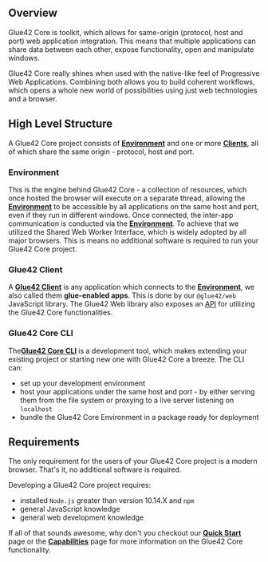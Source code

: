 ## Overview

Glue42 Core is toolkit, which allows for same-origin (protocol, host and port) web application integration. This means that multiple applications can share data between each other, expose functionality, open and manipulate windows.

Glue42 Core really shines when used with the native-like feel of Progressive Web Applications. Combining both allows you to build coherent workflows, which opens a whole new world of possibilities using just web technologies and a browser.

## High Level Structure

A Glue42 Core project consists of [**Environment**](../core-concepts/environment/index.html) and one or more [**Clients**](../core-concepts/glue42-client/index.html), all of which share the same origin - protocol, host and port.

### Environment

This is the engine behind Glue42 Core - a collection of resources, which once hosted the browser will execute on a separate thread, allowing the [**Environment**](../core-concepts/environment/index.html) to be accessible by all applications on the same host and port, even if they run in different windows. Once connected, the inter-app communication is conducted via the [**Environment**](../core-concepts/environment/index.html). To achieve that we utilized the Shared Web Worker Interface, which is widely adopted by all major browsers. This is means no additional software is required to run your Glue42 Core project.

### Glue42 Client

A [**Glue42 Client**](../core-concepts/glue42-client/index.html) is any application which connects to the [**Environment**](../core-concepts/environment/index.html), we also called them **glue-enabled apps**. This is done by our `@glue42/web` JavaScript library. The Glue42 Web library also exposes an [API](../../../reference/core/latest/glue42%20web/index.html) for utilizing the Glue42 Core functionalities.

### Glue42 Core CLI

The[**Glue42 Core CLI**](../core-concepts/cli/index.html) is a development tool, which makes extending your existing project or starting new one with Glue42 Core a breeze. The CLI can:
- set up your development environment
- host your applications under the same host and port - by either serving them from the file system or proxying to a live server listening on `localhost`
- bundle the Glue42 Core Environment in a package ready for deployment

## Requirements

The only requirement for the users of your Glue42 Core project is a modern browser. That's it, no additional software is required.

Developing a Glue42 Core project requires:
- installed `Node.js` greater than version 10.14.X and `npm` 
- general JavaScript knowledge
- general web development knowledge

If all of that sounds awesome, why don't you checkout our [**Quick Start**](../../getting-started/quick-start/index.html) page or the [**Capabilities**](../capabilities/index.html) page for more information on the Glue42 Core functionality.
